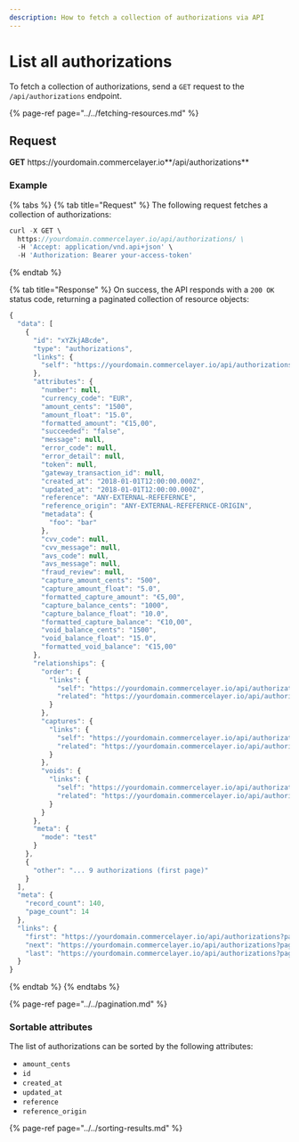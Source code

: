 ```yaml
---
description: How to fetch a collection of authorizations via API
---
```


# List all authorizations

To fetch a collection of authorizations, send a `GET` request to the `/api/authorizations` endpoint.

{% page-ref page="../../fetching-resources.md" %}

## Request

**GET** https://<i></i>yourdomain.commercelayer.io**/api/authorizations**

### **Example**

{% tabs %}
{% tab title="Request" %}
The following request fetches a collection of authorizations:

```javascript
curl -X GET \
  https://yourdomain.commercelayer.io/api/authorizations/ \
  -H 'Accept: application/vnd.api+json' \
  -H 'Authorization: Bearer your-access-token'
```
{% endtab %}

{% tab title="Response" %}
On success, the API responds with a `200 OK` status code, returning a paginated collection of resource objects:

```javascript
{
  "data": [
    {
      "id": "xYZkjABcde",
      "type": "authorizations",
      "links": {
        "self": "https://yourdomain.commercelayer.io/api/authorizations/xYZkjABcde"
      },
      "attributes": {
        "number": null,
        "currency_code": "EUR",
        "amount_cents": "1500",
        "amount_float": "15.0",
        "formatted_amount": "€15,00",
        "succeeded": "false",
        "message": null,
        "error_code": null,
        "error_detail": null,
        "token": null,
        "gateway_transaction_id": null,
        "created_at": "2018-01-01T12:00:00.000Z",
        "updated_at": "2018-01-01T12:00:00.000Z",
        "reference": "ANY-EXTERNAL-REFEFERNCE",
        "reference_origin": "ANY-EXTERNAL-REFEFERNCE-ORIGIN",
        "metadata": {
          "foo": "bar"
        },
        "cvv_code": null,
        "cvv_message": null,
        "avs_code": null,
        "avs_message": null,
        "fraud_review": null,
        "capture_amount_cents": "500",
        "capture_amount_float": "5.0",
        "formatted_capture_amount": "€5,00",
        "capture_balance_cents": "1000",
        "capture_balance_float": "10.0",
        "formatted_capture_balance": "€10,00",
        "void_balance_cents": "1500",
        "void_balance_float": "15.0",
        "formatted_void_balance": "€15,00"
      },
      "relationships": {
        "order": {
          "links": {
            "self": "https://yourdomain.commercelayer.io/api/authorizations/xYZkjABcde/relationships/order",
            "related": "https://yourdomain.commercelayer.io/api/authorizations/xYZkjABcde/order"
          }
        },
        "captures": {
          "links": {
            "self": "https://yourdomain.commercelayer.io/api/authorizations/xYZkjABcde/relationships/captures",
            "related": "https://yourdomain.commercelayer.io/api/authorizations/xYZkjABcde/captures"
          }
        },
        "voids": {
          "links": {
            "self": "https://yourdomain.commercelayer.io/api/authorizations/xYZkjABcde/relationships/voids",
            "related": "https://yourdomain.commercelayer.io/api/authorizations/xYZkjABcde/voids"
          }
        }
      },
      "meta": {
        "mode": "test"
      }
    },
    {
      "other": "... 9 authorizations (first page)"
    }
  ],
  "meta": {
    "record_count": 140,
    "page_count": 14
  },
  "links": {
    "first": "https://yourdomain.commercelayer.io/api/authorizations?page[number]=1&page[size]=10",
    "next": "https://yourdomain.commercelayer.io/api/authorizations?page[number]=2&page[size]=10",
    "last": "https://yourdomain.commercelayer.io/api/authorizations?page[number]=14&page[size]=10"
  }
}
```
{% endtab %}
{% endtabs %}

{% page-ref page="../../pagination.md" %}

### Sortable attributes

The list of authorizations can be sorted by the following attributes:

* `amount_cents`
* `id`
* `created_at`
* `updated_at`
* `reference`
* `reference_origin`

{% page-ref page="../../sorting-results.md" %}

